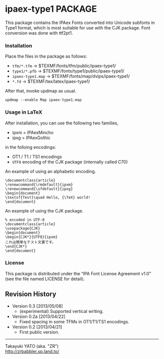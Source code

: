 ipaex-type1 PACKAGE
===================

This package contains the IPAex Fonts converted into Unicode subfonts
in Type1 format, which is most suitable for use with the CJK package.
Font conversion was done with ttf2pt1.

### Installation

Place the files in the package as follows:

  - `tfm/*.tfm`       → $TEXMF/fonts/tfm/public/ipaex-type1/
  - `type1/*.pfb`     → $TEXMF/fonts/type1/public/ipaex-type1/
  - `ipaex-type1.map` → $TEXMF/fonts/map/dvips/ipaex-type1/
  - `*.fd`            → $TEXMF/tex/latex/ipaex-type1/

After that, invoke updmap as usual.

    updmap --enable Map ipaex-type1.map

### Usage in LaTeX

After installation, you can use the following two families,

  * ipxm = IPAexMincho
  * ipxg = IPAexGothic

in the folloing encodings:

  * OT1 / T1 / TS1 encodings
  * `UTF8` encoding of the CJK package (internally called C70)

An example of using an alphabetic encoding.

    \documentclass{article}
    \renewcommand{\rmdefault}{ipxm}
    \renewcommand{\sfdefault}{ipxg}
    \begin{document}
    \textsf{Test}\quad Hello, {\TeX} world!
    \end{document}

An example of using the CJK package.

    % encoded in UTF-8
    \documentclass{article}
    \usepackage{CJK}
    \begin{document}
    \begin{CJK*}{UTF8}{ipxm}
    これは簡単なテスト文書です。
    \end{CJK*}
    \end{document}

### License

This package is distributed under the “IPA Font License
Agreement v1.0” (see the file named LICENSE for detail).

Revision History
----------------

  * Version 0.3  [2013/05/08]
      - (experimental) Supported vertical writing.
  * Version 0.2a [2013/04/22]
      - Fixed spacing in some TFMs in OT1/T1/TS1 encodings.
  * Version 0.2  [2013/04/21]
      - First public version.

--------------------
Takayuki YATO (aka. "ZR")  
http://zrbabbler.sp.land.to/
